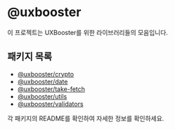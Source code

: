 # @uxbooster

이 프로젝트는 UXBooster를 위한 라이브러리들의 모음입니다.

## 패키지 목록

- [@uxbooster/crypto](./packages/crypto/README.md)
- [@uxbooster/date](./packages/date/README.md)
- [@uxbooster/take-fetch](./packages/take-fetch/README.md)
- [@uxbooster/utils](./packages/utils/README.md)
- [@uxbooster/validators](./packages/validators/README.md)

각 패키지의 README를 확인하여 자세한 정보를 확인하세요.

